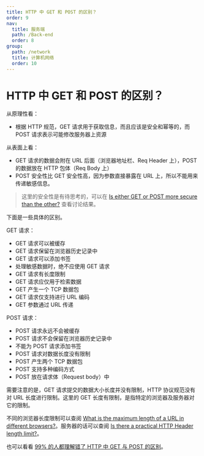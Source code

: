 ```yaml
---
title: HTTP 中 GET 和 POST 的区别？
order: 9
nav:
  title: 服务端
  path: /Back-end
  order: 8
group:
  path: /network
  title: 计算机网络
  order: 10
---
```


# HTTP 中 GET 和 POST 的区别？

从原理性看：

- 根据 HTTP 规范，GET 请求用于获取信息，而且应该是安全和幂等的，而 POST 请求表示可能修改服务器上资源

从表面上看：

- GET 请求的数据会附在 URL 后面（浏览器地址栏、Req Header 上），POST 的数据放在 HTTP 包体（Req Body 上）
- POST 安全性比 GET 安全性高，因为参数直接暴露在 URL 上，所以不能用来传递敏感信息。

> 这里的安全性是有待思考的，可以在 [Is either GET or POST more secure than the other?](https://stackoverflow.com/questions/198462/is-either-get-or-post-more-secure-than-the-other) 查看讨论结果。

下面是一些具体的区别。

GET 请求：

- GET 请求可以被缓存
- GET 请求保留在浏览器历史记录中
- GET 请求可以添加书签
- 处理敏感数据时，绝不应使用 GET 请求
- GET 请求有长度限制
- GET 请求应仅用于检索数据
- GET 产生一个 TCP 数据包
- GET 请求仅支持进行 URL 编码
- GET 参数通过 URL 传递

POST 请求：

- POST 请求永远不会被缓存
- POST 请求不会保留在浏览器历史记录中
- 不能为 POST 请求添加书签
- POST 请求对数据长度没有限制
- POST 产生两个 TCP 数据包
- POST 支持多种编码方式
- POST 放在请求体（Request body）中

需要注意的是，GET 请求提交的数据大小长度并没有限制，HTTP 协议规范没有对 URL 长度进行限制。这里的 GET 长度有限制，是指特定的浏览器及服务器对它的限制。

不同的浏览器长度限制可以查阅 [What is the maximum length of a URL in different browsers?](https://stackoverflow.com/questions/417142/what-is-the-maximum-length-of-a-url-in-different-browsers?rq=1)。服务器的话可以查阅 [Is there a practical HTTP Header length limit?](https://stackoverflow.com/questions/1097651/is-there-a-practical-http-header-length-limit)。

也可以看看 [99% 的人都理解错了 HTTP 中 GET 与 POST 的区别](https://mp.weixin.qq.com/s?__biz=MzI3NzIzMzg3Mw==&mid=100000054&idx=1&sn=71f6c214f3833d9ca20b9f7dcd9d33e4#rd)。
